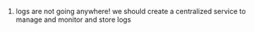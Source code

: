 1. logs are not going anywhere! we should create a centralized service to manage and monitor and store logs
